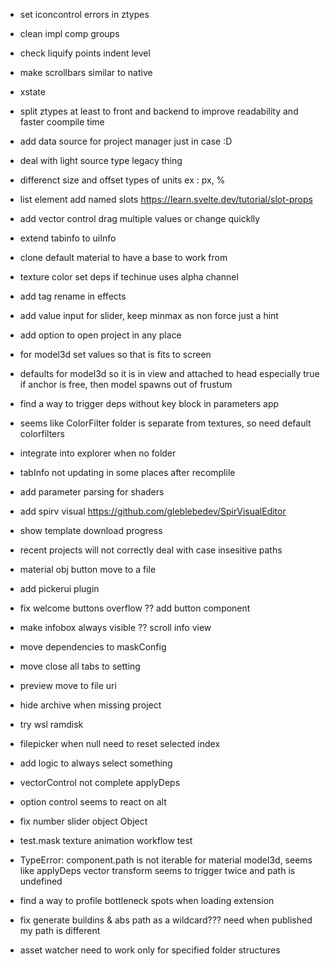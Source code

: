 -   set iconcontrol errors in ztypes

-   clean impl comp groups
-   check liquify points indent level
-   make scrollbars similar to native
-   xstate
-   split ztypes at least to front and backend to improve readability and faster coompile time
-   add data source for project manager just in case :D
-   deal with light source type legacy thing
-   differenct size and offset types of units ex : px, %

-   list element add named slots https://learn.svelte.dev/tutorial/slot-props
-   add vector control drag multiple values or change quicklly
-   extend tabinfo to uiInfo
-   clone default material to have a base to work from
-   texture color set deps if techinue uses alpha channel
-   add tag rename in effects
-   add value input for slider, keep minmax as non force just a hint
-   add option to open project in any place
-   for model3d set values so that is fits to screen
-   defaults for model3d so it is in view and attached to head
    especially true if anchor is free, then model spawns out of frustum
-   find a way to trigger deps without key block in parameters app
-   seems like ColorFilter folder is separate from textures, so need default colorfilters
-   integrate into explorer when no folder
-   tabInfo not updating in some places after recomplile
-   add parameter parsing for shaders
-   add spirv visual https://github.com/gleblebedev/SpirVisualEditor
-   show template download progress
-   recent projects will not correctly deal with case insesitive paths
-   material obj button move to a file
-   add pickerui plugin
-   fix welcome buttons overflow ?? add button component
-   make infobox always visible ?? scroll info view
-   move dependencies to maskConfig
-   move close all tabs to setting
-   preview move to file uri
-   hide archive when missing project
-   try wsl ramdisk

-   filepicker when null need to reset selected index
-   add logic to always select something
-   vectorControl not complete applyDeps
-   option control seems to react on alt
-   fix number slider object Object
-   test.mask texture animation workflow test
-   TypeError: component.path is not iterable for material model3d, seems like applyDeps
    vector transform seems to trigger twice and path is undefined
-   find a way to profile bottleneck spots when loading extension

-   fix generate buildins & abs path as a wildcard??? need when published my path is different
-   asset watcher need to work only for specified folder structures
